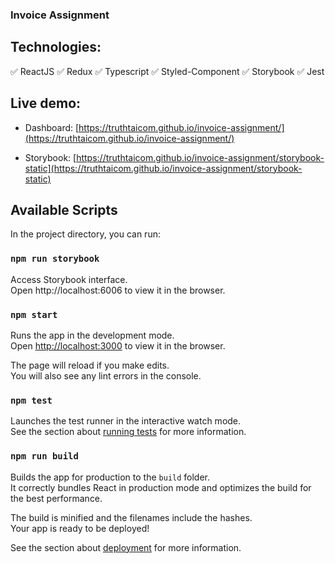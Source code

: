 ### Invoice Assignment

## Technologies:

✅ ReactJS
✅ Redux
✅ Typescript
✅ Styled-Component
✅ Storybook
✅ Jest

## Live demo: 
- Dashboard: [https://truthtaicom.github.io/invoice-assignment/](https://truthtaicom.github.io/invoice-assignment/)


- Storybook: [https://truthtaicom.github.io/invoice-assignment/storybook-static](https://truthtaicom.github.io/invoice-assignment/storybook-static)


## Available Scripts

In the project directory, you can run:

### `npm run storybook`

Access Storybook interface.<br>
Open http://localhost:6006 to view it in the browser.

### `npm start`

Runs the app in the development mode.<br>
Open [http://localhost:3000](http://localhost:3000) to view it in the browser.

The page will reload if you make edits.<br>
You will also see any lint errors in the console.

### `npm test`

Launches the test runner in the interactive watch mode.<br>
See the section about [running tests](https://facebook.github.io/create-react-app/docs/running-tests) for more information.

### `npm run build`

Builds the app for production to the `build` folder.<br>
It correctly bundles React in production mode and optimizes the build for the best performance.

The build is minified and the filenames include the hashes.<br>
Your app is ready to be deployed!

See the section about [deployment](https://facebook.github.io/create-react-app/docs/deployment) for more information.
